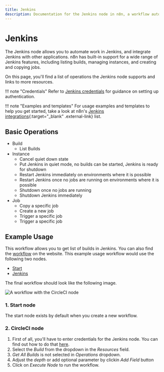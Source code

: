 ```yaml
---
title: Jenkins
description: Documentation for the Jenkins node in n8n, a workflow automation platform. Includes details of operations and configuration, and links to examples and credentials information.
---
```


# Jenkins

The Jenkins node allows you to automate work in Jenkins, and integrate Jenkins with other applications. n8n has built-in support for a wide range of Jenkins features, including listing builds, managing instances, and creating and copying jobs. 

On this page, you'll find a list of operations the Jenkins node supports and links to more resources.

!!! note "Credentials"
    Refer to [Jenkins credentials](/integrations/builtin/credentials/jenkins/) for guidance on setting up authentication. 

!!! note "Examples and templates"
    For usage examples and templates to help you get started, take a look at n8n's [Jenkins integrations](https://n8n.io/integrations/jenkins/){:target="_blank" .external-link} list.


## Basic Operations

* Build
    * List Builds
* Instance
    * Cancel quiet down state
    * Put Jenkins in quiet mode, no builds can be started, Jenkins is ready for shutdown
    * Restart Jenkins immediately on environments where it is possible
    * Restart Jenkins once no jobs are running on environments where it is possible
    * Shutdown once no jobs are running
    * Shutdown Jenkins immediately
* Job
    * Copy a specific job
    * Create a new job
    * Trigger a specific job
    * Trigger a specific job

## Example Usage

This workflow allows you to get list of builds in Jenkins. You can also find the [workflow](https://n8n.io/workflows/454) on the website. This example usage workflow would use the following two nodes.
- [Start](/integrations/builtin/core-nodes/n8n-nodes-base.start/)
- [Jenkins]()

The final workflow should look like the following image.

![A workflow with the CircleCI node](/_images/integrations/builtin/app-nodes/jenkins/workflow.png)

### 1. Start node

The start node exists by default when you create a new workflow.

### 2. CircleCI node

1. First of all, you'll have to enter credentials for the Jenkins node. You can find out how to do that [here](/integrations/builtin/credentials/jenkins/).
2. Select the *Build*  from the dropdown in the *Resources* field.
3. *Get All Builds* is not selected in *Operations* dropdown.
4. Adjust the *depth* or add optional parameter by clickin *Add Field* button
5. Click on *Execute Node* to run the workflow.

